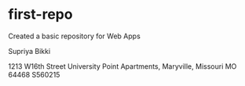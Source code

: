 # first-repo
Created a basic repository for Web Apps

Supriya Bikki

1213 W16th Street University Point Apartments, Maryville, Missouri MO 64468
S560215
